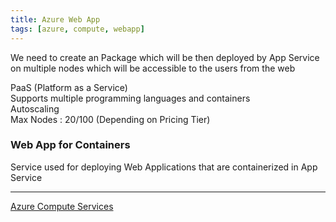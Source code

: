 ```yaml
---
title: Azure Web App
tags: [azure, compute, webapp]
---
```


We need to create an Package which will be then deployed by App Service on multiple nodes which will be accessible to the users from the web

PaaS (Platform as a Service)  
Supports multiple programming languages and containers  
Autoscaling  
Max Nodes : 20/100 (Depending on Pricing Tier)

### Web App for Containers

Service used for deploying Web Applications that are containerized in App Service

---

[Azure Compute Services](Azure%20Compute%20Services.md)